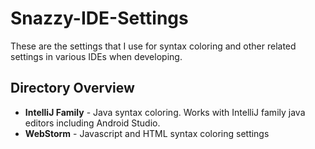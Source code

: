 Snazzy-IDE-Settings
===================

These are the settings that I use for syntax coloring and other related settings in various IDEs when developing.

## Directory Overview ##

* **IntelliJ Family** - Java syntax coloring. Works with IntelliJ family java editors including Android Studio.
* **WebStorm** - Javascript and HTML syntax coloring settings